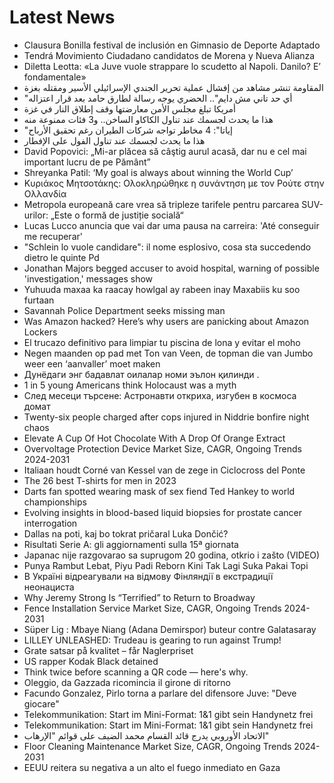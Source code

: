 # Latest News
-  Clausura Bonilla festival de inclusión en Gimnasio de Deporte Adaptado
-  Tendrá Movimiento Ciudadano candidatos de Morena y Nueva Alianza
-  Diletta Leotta: «La Juve vuole strappare lo scudetto al Napoli. Danilo? E’ fondamentale»
-  المقاومة تنشر مشاهد من إفشال عملية تحرير الجندي الإسرائيلي الأسير ومقتله بغزة
-  "أي حد تاني مش دايم".. الحضري يوجه رسالة لطارق حامد بعد قرار اعتزاله
-  أمريكا تبلغ مجلس الأمن معارضتها وقف إطلاق النار في غزة
-  هذا ما يحدث لجسمك عند تناول الكاكاو الساخن.. و3 فئات ممنوعة منه
-  "إياتا": 4 مخاطر تواجه شركات الطيران رغم تحقيق الأرباح
-  هذا ما يحدث لجسمك عند تناول الفول على الإفطار
-  David Popovici: „Mi-ar plăcea să câştig aurul acasă, dar nu e cel mai important lucru de pe Pământ”
-  Shreyanka Patil: ‘My goal is always about winning the World Cup’
-  Κυριάκος Μητσοτάκης: Ολοκληρώθηκε η συνάντηση με τον Ρούτε στην Ολλανδία
-  Metropola europeană care vrea să tripleze tarifele pentru parcarea SUV-urilor: „Este o formă de justiție socială“
-  Lucas Lucco anuncia que vai dar uma pausa na carreira: 'Até conseguir me recuperar'
-  "Schlein lo vuole candidare": il nome esplosivo, cosa sta succedendo dietro le quinte Pd
-  Jonathan Majors begged accuser to avoid hospital, warning of possible 'investigation,' messages show
-  Yuhuuda maxaa ka raacay howlgal ay rabeen inay Maxabiis ku soo furtaan
-  Savannah Police Department seeks missing man
-  Was Amazon hacked? Here’s why users are panicking about Amazon Lockers
-  El trucazo definitivo para limpiar tu piscina de lona y evitar el moho
-  Negen maanden op pad met Ton van Veen, de topman die van Jumbo weer een ‘aanvaller’ moet maken
-  Дунёдаги энг бадавлат оилалар номи эълон қилинди .
-  1 in 5 young Americans think Holocaust was a myth
-  След месеци търсене: Астронавти откриха, изгубен в космоса домат
-  Twenty-six people charged after cops injured in Niddrie bonfire night chaos
-  Elevate A Cup Of Hot Chocolate With A Drop Of Orange Extract
-  Overvoltage Protection Device Market Size, CAGR, Ongoing Trends 2024-2031
-  Italiaan houdt Corné van Kessel van de zege in Ciclocross del Ponte
-  The 26 best T-shirts for men in 2023
-  Darts fan spotted wearing mask of sex fiend Ted Hankey to world championships
-  Evolving insights in blood-based liquid biopsies for prostate cancer interrogation
-  Dallas na poti, kaj bo tokrat pričaral Luka Dončić?
-  Risultati Serie A: gli aggiornamenti sulla 15ª giornata
-  Japanac nije razgovarao sa suprugom 20 godina, otkrio i zašto (VIDEO)
-  Punya Rambut Lebat, Piyu Padi Reborn Kini Tak Lagi Suka Pakai Topi
-  В Україні відреагували на відмову Фінляндії в екстрадиції неонациста
-  Why Jeremy Strong Is “Terrified” to Return to Broadway
-  Fence Installation Service Market Size, CAGR, Ongoing Trends 2024-2031
-  Süper Lig : Mbaye Niang (Adana Demirspor) buteur contre Galatasaray
-  LILLEY UNLEASHED: Trudeau is gearing to run against Trump!
-  Grate satsar på kvalitet – får Naglerpriset
-  US rapper Kodak Black detained
-  Think twice before scanning a QR code — here's why.
-  Oleggio, da Gazzada ricomincia il girone di ritorno
-  Facundo Gonzalez, Pirlo torna a parlare del difensore Juve: "Deve giocare"
-  Telekommunikation: Start im Mini-Format: 1&1 gibt sein Handynetz frei
-  Telekommunikation: Start im Mini-Format: 1&1 gibt sein Handynetz frei
-  الاتحاد الأوروبي يدرج قائد القسام محمد الضيف على قوائم "الإرهاب"
-  Floor Cleaning Maintenance Market Size, CAGR, Ongoing Trends 2024-2031
-  EEUU reitera su negativa a un alto el fuego inmediato en Gaza
